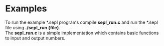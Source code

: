 # Examples
To run the example *.sepl programs compile **sepl_run.c** and run the *.sepl file using **./sepl_run {file}**.  
The **sepl_run.c** is a simple implementation which contains basic functions to input and output numbers.
